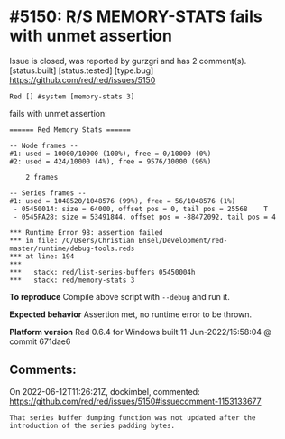 
#5150: R/S MEMORY-STATS fails with unmet assertion
================================================================================
Issue is closed, was reported by gurzgri and has 2 comment(s).
[status.built] [status.tested] [type.bug]
<https://github.com/red/red/issues/5150>

```Red
Red [] #system [memory-stats 3]
```

fails with unmet assertion:

```
====== Red Memory Stats ======

-- Node frames --
#1: used = 10000/10000 (100%), free = 0/10000 (0%)
#2: used = 424/10000 (4%), free = 9576/10000 (96%)

    2 frames

-- Series frames --
#1: used = 1048520/1048576 (99%), free = 56/1048576 (1%)
 - 05450014: size = 64000, offset pos = 0, tail pos = 25568    T
 - 0545FA28: size = 53491844, offset pos = -88472092, tail pos = 4

*** Runtime Error 98: assertion failed
*** in file: /C/Users/Christian Ensel/Development/red-master/runtime/debug-tools.reds
*** at line: 194
***
***   stack: red/list-series-buffers 05450004h
***   stack: red/memory-stats 3
```

**To reproduce**
Compile above script with `--debug` and run it.

**Expected behavior**
Assertion met, no runtime error to be thrown.

**Platform version**
Red 0.6.4 for Windows built 11-Jun-2022/15:58:04 @ commit 671dae6



Comments:
--------------------------------------------------------------------------------

On 2022-06-12T11:26:21Z, dockimbel, commented:
<https://github.com/red/red/issues/5150#issuecomment-1153133677>

    That series buffer dumping function was not updated after the introduction of the series padding bytes.

